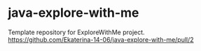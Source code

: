 # java-explore-with-me
Template repository for ExploreWithMe project.
https://github.com/Ekaterina-14-06/java-explore-with-me/pull/2
